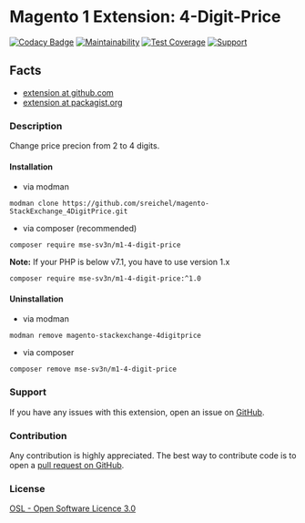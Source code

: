 # Magento 1 Extension: 4-Digit-Price

[![Codacy Badge](https://api.codacy.com/project/badge/Grade/10a1f174e98042d69beaf081f9ad1d55)](https://www.codacy.com/app/sreichel/magento-StackExchange_4DigitPrice?utm_source=github.com&amp;utm_medium=referral&amp;utm_content=sreichel/magento-StackExchange_4DigitPrice&amp;utm_campaign=Badge_Grade)
[![Maintainability](https://api.codeclimate.com/v1/badges/e8299a0c713e94a32036/maintainability)](https://codeclimate.com/github/sreichel/magento-StackExchange_4DigitPrice/maintainability)
[![Test Coverage](https://api.codeclimate.com/v1/badges/e8299a0c713e94a32036/test_coverage)](https://codeclimate.com/github/sreichel/magento-StackExchange_4DigitPrice/test_coverage)
[![Support](https://img.shields.io/badge/paypal-donate-lightblue.svg?logo=paypal)](https://www.paypal.me/sv3n1)

## Facts
- [extension at github.com](https://github.com/sreichel/magento-StackExchange_4DigitPrice)
- [extension at packagist.org](https://packagist.org/packages/mse-sv3n/m1-4-digit-price)

### Description

Change price precion from 2 to 4 digits.

#### Installation
- via modman
```
modman clone https://github.com/sreichel/magento-StackExchange_4DigitPrice.git
```
- via composer (recommended)
```
composer require mse-sv3n/m1-4-digit-price
```

__Note:__ If your PHP is below v7.1, you have to use version 1.x
```
composer require mse-sv3n/m1-4-digit-price:^1.0
```

#### Uninstallation
- via modman
```
modman remove magento-stackexchange-4digitprice
```
- via composer
```
composer remove mse-sv3n/m1-4-digit-price
```

### Support
If you have any issues with this extension, open an issue on [GitHub](https://github.com/sreichel/magento-StackExchange_4DigitPrice/issues).

### Contribution
Any contribution is highly appreciated. The best way to contribute code is to open a [pull request on GitHub](https://help.github.com/articles/using-pull-requests).

### License
[OSL - Open Software Licence 3.0](http://opensource.org/licenses/osl-3.0.php)
